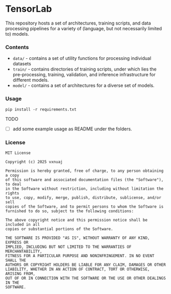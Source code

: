# TensorLab

This repository hosts a set of architectures, training scripts, and data processing pipelines for a variety of (language, but not necessarily limited to) models.

### Contents

- `data/` - contains a set of utility functions for processing individual datasets
- `train/` - contains directories of training scripts, under which lies the pre-processing, training, validation, and inference infrastructure for different models.
- `model/` - contains a set of architectures for a diverse set of models.

### Usage

`pip install -r requirements.txt`

TODO
- [ ] add some example usage as README under the folders.

### License

```
MIT License

Copyright (c) 2025 vxnuaj

Permission is hereby granted, free of charge, to any person obtaining a copy
of this software and associated documentation files (the "Software"), to deal
in the Software without restriction, including without limitation the rights
to use, copy, modify, merge, publish, distribute, sublicense, and/or sell
copies of the Software, and to permit persons to whom the Software is
furnished to do so, subject to the following conditions:

The above copyright notice and this permission notice shall be included in all
copies or substantial portions of the Software.

THE SOFTWARE IS PROVIDED "AS IS", WITHOUT WARRANTY OF ANY KIND, EXPRESS OR
IMPLIED, INCLUDING BUT NOT LIMITED TO THE WARRANTIES OF MERCHANTABILITY,
FITNESS FOR A PARTICULAR PURPOSE AND NONINFRINGEMENT. IN NO EVENT SHALL THE
AUTHORS OR COPYRIGHT HOLDERS BE LIABLE FOR ANY CLAIM, DAMAGES OR OTHER
LIABILITY, WHETHER IN AN ACTION OF CONTRACT, TORT OR OTHERWISE, ARISING FROM,
OUT OF OR IN CONNECTION WITH THE SOFTWARE OR THE USE OR OTHER DEALINGS IN THE
SOFTWARE.
```

